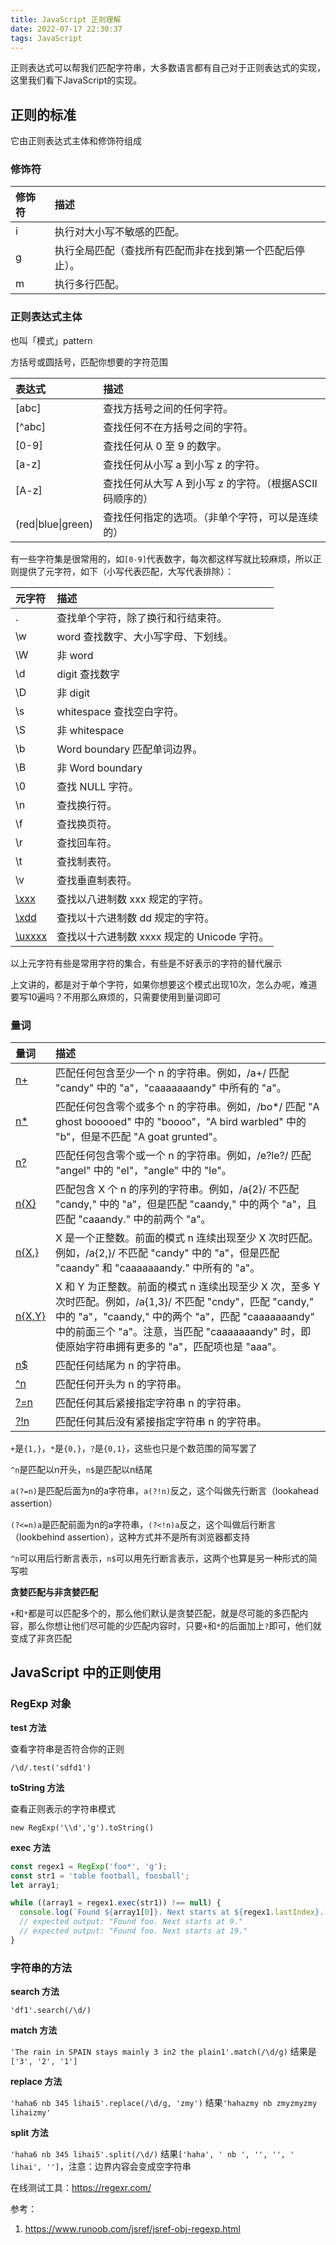 ```yaml
---
title: JavaScript 正则理解
date: 2022-07-17 22:30:37
tags: JavaScript
---
```


正则表达式可以帮我们匹配字符串，大多数语言都有自己对于正则表达式的实现，这里我们看下JavaScript的实现。

## 正则的标准

它由正则表达式主体和修饰符组成

### 修饰符

| 修饰符 | 描述                                                     |
| :----- | :------------------------------------------------------- |
| i      | 执行对大小写不敏感的匹配。                               |
| g      | 执行全局匹配（查找所有匹配而非在找到第一个匹配后停止）。 |
| m      | 执行多行匹配。                                           |

### 正则表达式主体

也叫「模式」pattern

方括号或圆括号，匹配你想要的字符范围

| 表达式             | 描述                                                    |
| :----------------- | :------------------------------------------------------ |
| [abc]              | 查找方括号之间的任何字符。                              |
| [^abc]             | 查找任何不在方括号之间的字符。                          |
| [0-9]              | 查找任何从 0 至 9 的数字。                              |
| [a-z]              | 查找任何从小写 a 到小写 z 的字符。                      |
| [A-z]              | 查找任何从大写 A 到小写 z 的字符。（根据ASCII码顺序的） |
| (red\|blue\|green) | 查找任何指定的选项。（非单个字符，可以是连续的）        |

有一些字符集是很常用的，如`[0-9]`代表数字，每次都这样写就比较麻烦，所以正则提供了元字符，如下（小写代表匹配，大写代表排除）：

| 元字符                                                       | 描述                                        |
| :----------------------------------------------------------- | :------------------------------------------ |
| .                                                            | 查找单个字符，除了换行和行结束符。          |
| \w                                                           | word 查找数字、大小写字母、下划线。         |
| \W                                                           | 非 word                                     |
| \d                                                           | digit 查找数字                              |
| \D                                                           | 非 digit                                    |
| \s                                                           | whitespace 查找空白字符。                   |
| \S                                                           | 非 whitespace                               |
| \b                                                           | Word boundary 匹配单词边界。                |
| \B                                                           | 非 Word boundary                            |
| \0                                                           | 查找 NULL 字符。                            |
| \n                                                           | 查找换行符。                                |
| \f                                                           | 查找换页符。                                |
| \r                                                           | 查找回车符。                                |
| \t                                                           | 查找制表符。                                |
| \v                                                           | 查找垂直制表符。                            |
| [\xxx](https://www.runoob.com/jsref/jsref-regexp-octal.html) | 查找以八进制数 xxx 规定的字符。             |
| [\xdd](https://www.runoob.com/jsref/jsref-regexp-hex.html)   | 查找以十六进制数 dd 规定的字符。            |
| [\uxxxx](https://www.runoob.com/jsref/jsref-regexp-unicode-hex.html) | 查找以十六进制数 xxxx 规定的 Unicode 字符。 |

以上元字符有些是常用字符的集合，有些是不好表示的字符的替代展示

上文讲的，都是对于单个字符，如果你想要这个模式出现10次，怎么办呢，难道要写10遍吗？不用那么麻烦的，只需要使用到量词即可

### 量词

| 量词                                                         | 描述                                                         |
| :----------------------------------------------------------- | :----------------------------------------------------------- |
| [n+](https://www.runoob.com/jsref/jsref-regexp-onemore.html) | 匹配任何包含至少一个 n 的字符串。例如，/a+/ 匹配 "candy" 中的 "a"，"caaaaaaandy" 中所有的 "a"。 |
| [n*](https://www.runoob.com/jsref/jsref-regexp-zeromore.html) | 匹配任何包含零个或多个 n 的字符串。例如，/bo*/ 匹配 "A ghost booooed" 中的 "boooo"，"A bird warbled" 中的 "b"，但是不匹配 "A goat grunted"。 |
| [n?](https://www.runoob.com/jsref/jsref-regexp-zeroone.html) | 匹配任何包含零个或一个 n 的字符串。例如，/e?le?/ 匹配 "angel" 中的 "el"，"angle" 中的 "le"。 |
| [n{X}](https://www.runoob.com/jsref/jsref-regexp-nx.html)    | 匹配包含 X 个 n 的序列的字符串。例如，/a{2}/ 不匹配 "candy," 中的 "a"，但是匹配 "caandy," 中的两个 "a"，且匹配 "caaandy." 中的前两个 "a"。 |
| [n{X,}](https://www.runoob.com/jsref/jsref-regexp-nxcomma.html) | X 是一个正整数。前面的模式 n 连续出现至少 X 次时匹配。例如，/a{2,}/ 不匹配 "candy" 中的 "a"，但是匹配 "caandy" 和 "caaaaaaandy." 中所有的 "a"。 |
| [n{X,Y}](https://www.runoob.com/jsref/jsref-regexp-nxy.html) | X 和 Y 为正整数。前面的模式 n 连续出现至少 X 次，至多 Y 次时匹配。例如，/a{1,3}/ 不匹配 "cndy"，匹配 "candy," 中的 "a"，"caandy," 中的两个 "a"，匹配 "caaaaaaandy" 中的前面三个 "a"。注意，当匹配 "caaaaaaandy" 时，即使原始字符串拥有更多的 "a"，匹配项也是 "aaa"。 |
| [n$](https://www.runoob.com/jsref/jsref-regexp-ndollar.html) | 匹配任何结尾为 n 的字符串。                                  |
| [^n](https://www.runoob.com/jsref/jsref-regexp-ncaret.html)  | 匹配任何开头为 n 的字符串。                                  |
| [?=n](https://www.runoob.com/jsref/jsref-regexp-nfollow.html) | 匹配任何其后紧接指定字符串 n 的字符串。                      |
| [?!n](https://www.runoob.com/jsref/jsref-regexp-nfollow-not.html) | 匹配任何其后没有紧接指定字符串 n 的字符串。                  |

`+`是`{1,}`，`*`是`{0,}`，`?`是`{0,1}`，这些也只是个数范围的简写罢了

`^n`是匹配以n开头，`n$`是匹配以n结尾

`a(?=n)`是匹配后面为n的a字符串，`a(?!n)`反之，这个叫做先行断言（lookahead assertion）

`(?<=n)a`是匹配前面为n的a字符串，`(?<!n)a`反之，这个叫做后行断言（lookbehind assertion），这种方式并不是所有浏览器都支持

`^n`可以用后行断言表示，`n$`可以用先行断言表示，这两个也算是另一种形式的简写啦

**贪婪匹配与非贪婪匹配**

`+`和`*`都是可以匹配多个的，那么他们默认是贪婪匹配，就是尽可能的多匹配内容，那么你想让他们尽可能的少匹配内容时，只要`+`和`*`的后面加上`?`即可，他们就变成了非贪匹配

## JavaScript 中的正则使用

### RegExp 对象

**test 方法**

查看字符串是否符合你的正则

`/\d/.test('sdfd1')`

**toString 方法**

查看正则表示的字符串模式

`new RegExp('\\d','g').toString()`

**exec 方法**

```js
const regex1 = RegExp('foo*', 'g');
const str1 = 'table football, foosball';
let array1;

while ((array1 = regex1.exec(str1)) !== null) {
  console.log(`Found ${array1[0]}. Next starts at ${regex1.lastIndex}.`);
  // expected output: "Found foo. Next starts at 9."
  // expected output: "Found foo. Next starts at 19."
}
```

### 字符串的方法

**search 方法**

`'df1'.search(/\d/)`

**match 方法**

`'The rain in SPAIN stays mainly 3 in2 the plain1'.match(/\d/g)` 结果是 `['3', '2', '1']`

**replace 方法**

`'haha6 nb 345 lihai5'.replace(/\d/g, 'zmy')` 结果`'hahazmy nb zmyzmyzmy lihaizmy'`

**split 方法**

`'haha6 nb 345 lihai5'.split(/\d/)` 结果`['haha', ' nb ', '', '', ' lihai', '']`，注意：边界内容会变成空字符串



在线测试工具：https://regexr.com/

参考：

1. https://www.runoob.com/jsref/jsref-obj-regexp.html
